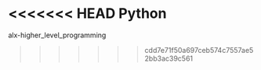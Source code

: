 <<<<<<< HEAD
Python
=======
alx-higher_level_programming
>>>>>>> cdd7e71f50a697ceb574c7557ae52bb3ac39c561
